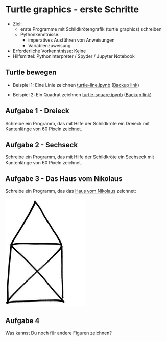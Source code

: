 # Turtle graphics - erste Schritte

- Ziel:
  - erste Programme mit Schildkrötengrafik (turtle graphics) schreiben
  - Pythonkenntnisse:
    - imperatives Ausführen von Anweisungen
    - Variablenzuweisung
- Erforderliche Vorkenntnisse: Keine
- Hilfsmittel: Pythoninterpreter / Spyder / Jupyter Notebook

## Turtle bewegen

- Beispiel 1: Eine Linie zeichnen [turtle-line.ipynb](turtle-line.ipynb) ([Backup link](https://nbviewer.jupyter.org/github/fangohr/jrg/blob/master/03-turtle/turtle-line.ipynb))

- Beispiel 2: Ein Quadrat zeichnen [turtle-square.ipynb](turtle-square.ipynb) ([Backup link](https://nbviewer.jupyter.org/github/fangohr/jrg/blob/master/03-turtle/turtle-square.ipynb))

## Aufgabe 1 - Dreieck

Schreibe ein Programm, das mit Hilfe der Schildkröte ein Dreieck mit
Kantenlänge von 60 Pixeln zeichnet.

## Aufgabe 2 - Sechseck

Schreibe ein Programm, das mit Hilfe der Schildkröte ein Sechseck mit
Kantenlänge von 60 Pixeln zeichnet.

## Aufgabe 3 - Das Haus vom Nikolaus

Schreibe ein Programm, das das [Haus vom
Nikolaus](https://de.wikipedia.org/wiki/Haus_vom_Nikolaus) zeichnet:

![Haus vom Nikolaus](haus-vom-nikolaus.jpeg)


## Aufgabe 4

Was kannst Du noch für andere Figuren zeichnen?
